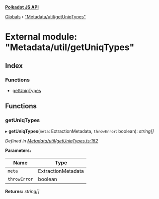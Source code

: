 **[Polkadot JS API](../README.md)**

[Globals](../globals.md) › ["Metadata/util/getUniqTypes"](_metadata_util_getuniqtypes_.md)

# External module: "Metadata/util/getUniqTypes"

## Index

### Functions

* [getUniqTypes](_metadata_util_getuniqtypes_.md#getuniqtypes)

## Functions

###  getUniqTypes

▸ **getUniqTypes**(`meta`: ExtractionMetadata, `throwError`: boolean): *string[]*

*Defined in [Metadata/util/getUniqTypes.ts:162](https://github.com/polkadot-js/api/blob/aebe56f/packages/types/src/Metadata/util/getUniqTypes.ts#L162)*

**Parameters:**

Name | Type |
------ | ------ |
`meta` | ExtractionMetadata |
`throwError` | boolean |

**Returns:** *string[]*